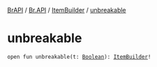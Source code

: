 [BrAPI](../../index.md) / [Br.API](../index.md) / [ItemBuilder](index.md) / [unbreakable](./unbreakable.md)

# unbreakable

`open fun unbreakable(t: `[`Boolean`](https://kotlinlang.org/api/latest/jvm/stdlib/kotlin/-boolean/index.html)`): `[`ItemBuilder`](index.md)`!`